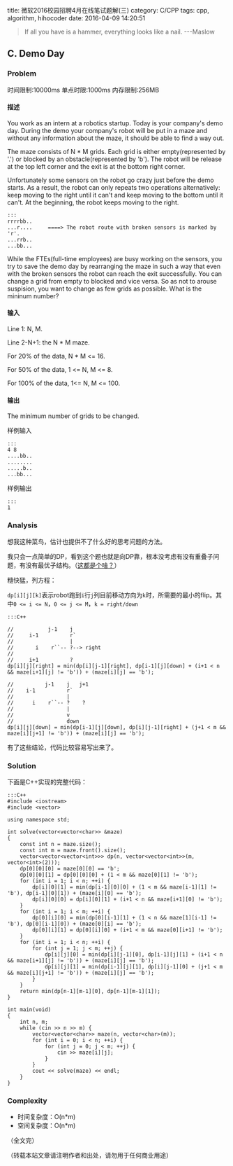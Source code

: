 title: 微软2016校园招聘4月在线笔试题解(三)
category: C/CPP
tags: cpp, algorithm, hihocoder
date: 2016-04-09 14:20:51

> If all you have is a hammer, everything looks like a nail.  ---Maslow

## C. Demo Day

### Problem

时间限制:10000ms
单点时限:1000ms
内存限制:256MB

#### 描述

You work as an intern at a robotics startup. Today is your company's demo day. During the demo your company's robot will be put in a maze and without any information about the maze, it should be able to find a way out.

The maze consists of N * M grids. Each grid is either empty(represented by '.') or blocked by an obstacle(represented by 'b'). The robot will be release at the top left corner and the exit is at the bottom right corner.

Unfortunately some sensors on the robot go crazy just before the demo starts. As a result, the robot can only repeats two operations alternatively: keep moving to the right until it can't and keep moving to the bottom until it can't. At the beginning, the robot keeps moving to the right.

    :::
    rrrrbb..            
    ...r....     ====> The robot route with broken sensors is marked by 'r'. 
    ...rrb..
    ...bb...

While the FTEs(full-time employees) are busy working on the sensors, you try to save the demo day by rearranging the maze in such a way that even with the broken sensors the robot can reach the exit successfully. You can change a grid from empty to blocked and vice versa. So as not to arouse suspision, you want to change as few grids as possible. What is the mininum number?

#### 输入
Line 1: N, M.

Line 2-N+1: the N * M maze.



For 20% of the data, N * M <= 16.

For 50% of the data, 1 <= N, M <= 8.

For 100% of the data, 1<= N, M <= 100.

#### 输出
The minimum number of grids to be changed.

样例输入

    :::
    4 8
    ....bb..
    ........
    .....b..
    ...bb...

样例输出

    :::
    1

### Analysis

想我这种菜鸟，估计也提供不了什么好的思考问题的方法。

我只会一点简单的DP，看到这个题也就是向DP靠，根本没考虑有没有重叠子问题，有没有最优子结构。（[这都是个啥？](https://zh.wikipedia.org/wiki/%E5%8A%A8%E6%80%81%E8%A7%84%E5%88%92)）

糙快猛，列方程：

`dp[i][j][k]`表示robot跑到`i`行`j`列目前移动方向为`k`时，所需要的最小的flip。其中`0 <= i <= N`，`0 <= j <= M`，`k = right/down`

    :::C++
    
    //           j-1    j
    //     i-1          r`  
    //                  |
    //       i    r``-- ?--> right
    //
    //     i+1          ?
    dp[i][j][right] = min(dp[i][j-1][right], dp[i-1][j][down] + (i+1 < n && maze[i+1][j] != 'b')) + (maze[i][j] == 'b');

    //          j-1    j   j+1
    //    i-1          r`  
    //                 |
    //      i    r``-- ?    ?
    //                 |
    //                 v
    //                 down
    dp[i][j][down] = min(dp[i-1][j][down], dp[i][j-1][right] + (j+1 < m && maze[i][j+1] != 'b')) + (maze[i][j] == 'b');


有了这些结论，代码比较容易写出来了。

### Solution

下面是C++实现的完整代码：

    :::C++
    #include <iostream>
    #include <vector>

    using namespace std;

    int solve(vector<vector<char>> &maze)
    {
        const int n = maze.size();
        const int m = maze.front().size();
        vector<vector<vector<int>>> dp(n, vector<vector<int>>(m, vector<int>(2)));
        dp[0][0][0] = maze[0][0] == 'b';
        dp[0][0][1] = dp[0][0][0] + (1 < m && maze[0][1] != 'b');
        for (int i = 1; i < n; ++i) {
            dp[i][0][1] = min(dp[i-1][0][0] + (1 < m && maze[i-1][1] != 'b'), dp[i-1][0][1]) + (maze[i][0] == 'b');
            dp[i][0][0] = dp[i][0][1] + (i+1 < n && maze[i+1][0] != 'b');
        }
        for (int i = 1; i < m; ++i) {
            dp[0][i][0] = min(dp[0][i-1][1] + (1 < n && maze[1][i-1] != 'b'), dp[0][i-1][0]) + (maze[0][i] == 'b');
            dp[0][i][1] = dp[0][i][0] + (i+1 < m && maze[0][i+1] != 'b');
        }
        for (int i = 1; i < n; ++i) {
            for (int j = 1; j < m; ++j) {
                dp[i][j][0] = min(dp[i][j-1][0], dp[i-1][j][1] + (i+1 < n && maze[i+1][j] != 'b')) + (maze[i][j] == 'b');
                dp[i][j][1] = min(dp[i-1][j][1], dp[i][j-1][0] + (j+1 < m && maze[i][j+1] != 'b')) + (maze[i][j] == 'b');
            }
        }
        return min(dp[n-1][m-1][0], dp[n-1][m-1][1]);
    }

    int main(void)
    {
        int n, m;
        while (cin >> n >> m) {
            vector<vector<char>> maze(n, vector<char>(m));
            for (int i = 0; i < n; ++i) {
                for (int j = 0; j < m; ++j) {
                    cin >> maze[i][j];
                }
            }
            cout << solve(maze) << endl;
        }
    }

### Complexity

* 时间复杂度：O(n*m)
* 空间复杂度：O(n*m)

（全文完）

（转载本站文章请注明作者和出处，请勿用于任何商业用途）
